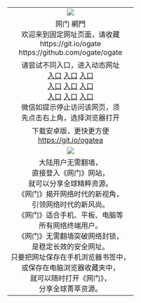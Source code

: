 <table>
  <tr>
    <td align=center><img src="https://cloud.githubusercontent.com/assets/11880933/13434984/f430fae2-e012-11e5-814f-c2df1e82b247.jpg" /></td>
  </tr>
  <tr>
    <td align=center>网门 網門<br/>
      欢迎来到固定网址页面，请收藏<br/>
      https://git.io/ogate<br/>
      https://github.com/ogate/ogate<br/>
    </td>
  </tr>
  <tr>
    <td align=center>请尝试不同入口，进入动态网址<br/>
      <a href="https://s3-us-west-1.amazonaws.com/ogaten/oGate.htm?from=oLift">入口</a>
      <a href="https://s3.us-east-2.amazonaws.com/ogateh/oGate.htm?from=oLift">入口</a>
      <a href="https://s3.amazonaws.com/ogate/oGate.htm?from=oLift">入口</a><br/>
      <a href="https://s3.ap-northeast-2.amazonaws.com/ogates/oGate.htm?from=oLift">入口</a>
      <a href="https://s3.eu-central-1.amazonaws.com/ogatef/oGate.htm?from=oLift">入口</a>
      <a href="https://s3.eu-west-2.amazonaws.com/ogatel/oGate.htm?from=oLift">入口</a><br/>
      <a href="https://s3.ap-south-1.amazonaws.com/ogatem/oGate.htm?from=oLift">入口</a>
      <a href="https://s3.ca-central-1.amazonaws.com/ogatec/oGate.htm?from=oLift">入口</a>
      <a href="https://s3-ap-southeast-2.amazonaws.com/ogatey/oGate.htm?from=oLift">入口</a><br/>
      微信如提示停止访问该网页，须<br/>
      先点击右上角，选择浏览器打开<br/>
    </td>
  </tr>
  <tr>
    <td align=center>
      下载安卓版，更快更方便<br/><a href="https://raw.githubusercontent.com/oGate2/up/master/oGate.apk">https://git.io/ogatea</a><br/>
    </td>
  </tr>
  <tr>
    <td align=center><img src="https://cloud.githubusercontent.com/assets/11880933/15631437/70d0a74e-259d-11e6-946f-6237b4b657bd.jpg"/></td>
  </tr>
  <tr>
    <td align=center>
大陆用户无需翻墙，<br/>
直接登入《网门》网站，<br/>就可以分享全球精粹资源。<br/>
《网门》揭开网络时代的新视角，<br/>引领网络时代的新风尚。<br/>
《网门》适合手机、平板、电脑等<br/>所有网络终端用户。<br/>
《网门》无需翻墙突破网络封锁，<br/>是稳定长效的安全网址。<br/>
只要把网址保存在手机浏览器书签中，<br/>或保存在电脑浏览器收藏夹中，<br/>
就可以随时打开《网门》，<br/>
分享全球菁萃资源。<br/></td>
  </tr>
</table>
